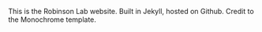This is the Robinson Lab website. Built in Jekyll, hosted on Github. Credit to the Monochrome template.
